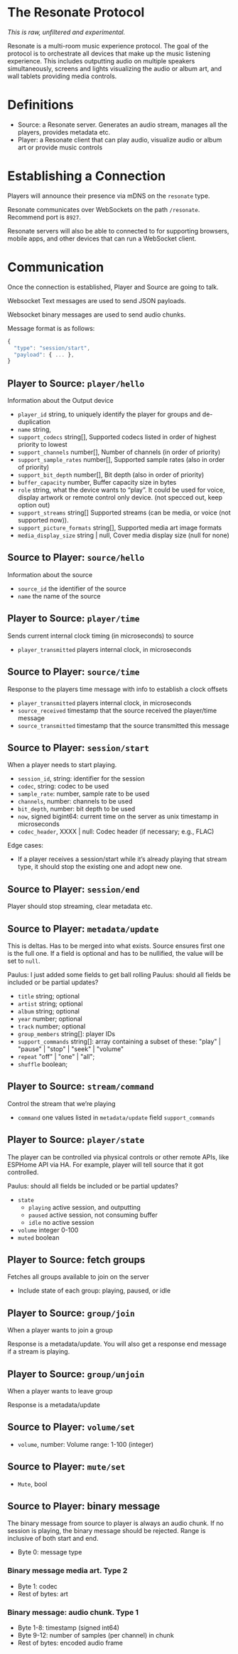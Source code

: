 # The Resonate Protocol

_This is raw, unfiltered and experimental._

Resonate is a multi-room music experience protocol. The goal of the protocol is to orchestrate all devices that make up the music listening experience. This includes outputting audio on multiple speakers simultaneously, screens and lights visualizing the audio or album art, and wall tablets providing media controls.

# Definitions

* Source: a Resonate server. Generates an audio stream, manages all the players, provides metadata etc.
* Player: a Resonate client that can play audio, visualize audio or album art or provide music controls

# Establishing a Connection

Players will announce their presence via mDNS on the `resonate` type.

Resonate communicates over WebSockets on the path `/resonate`. Recommend port is `8927`.

Resonate servers will also be able to connected to for supporting browsers, mobile apps, and other devices that can run a WebSocket client.

# Communication

Once the connection is established, Player and Source are going to talk.

Websocket Text messages are used to send JSON payloads.

Websocket binary messages are used to send audio chunks.

Message format is as follows:

```javascript
{
  "type": "session/start",
  "payload": { ... },
}
```

## Player to Source: `player/hello`

Information about the Output device

* `player_id` string, to uniquely identify the player for groups and de-duplication
* `name` string,
* `support_codecs` string\[\], Supported codecs listed in order of highest priority to lowest
* `support_channels` number\[\], Number of channels (in order of priority)
* `support_sample_rates` number\[\], Supported sample rates (also in order of priority)
* `support_bit_depth` number\[\], Bit depth (also in order of priority)
* `buffer_capacity` number, Buffer capacity size in bytes
* `role` string, what the device wants to “play”. It could be used for voice, display artwork or remote control only device. (not specced out, keep option out)
* `support_streams` string\[\] Supported streams (can be media, or voice (not supported now)).
* `support_picture_formats` string\[\], Supported media art image formats
* `media_display_size` string | null, Cover media display size (null for none)

## Source to Player: `source/hello`

Information about the source

* `source_id` the identifier of the source
* `name` the name of the source

## Player to Source: `player/time`

Sends current internal clock timing (in microseconds) to source

* `player_transmitted` players internal clock, in microseconds

## Source to Player: `source/time`

Response to the players time message with info to establish a clock offsets

* `player_transmitted` players internal clock, in microseconds
* `source_received` timestamp that the source received the player/time message
* `source_transmitted` timestamp that the source transmitted this message

## Source to Player: `session/start`

When a player needs to start playing.

* `session_id`, string: identifier for the session
* `codec`, string: codec to be used
* `sample_rate`: number, sample rate to be used
* `channels`, number: channels to be used
* `bit_depth`, number: bit depth to be used
* `now`, signed bigint64: current time on the server as unix timestamp in microseconds
* `codec_header`, XXXX | null: Codec header (if necessary; e.g., FLAC)

Edge cases:

* If a player receives a session/start while it’s already playing that stream type, it should stop the existing one and adopt new one.

## Source to Player: `session/end`

Player should stop streaming, clear metadata etc.

## Source to Player: `metadata/update`

This is deltas. Has to be merged into what exists. Source ensures first one is the full one. If a field is optional and has to be nullified, the value will be set to `null`.

Paulus: I just added some fields to get ball rolling
Paulus: should all fields be included or be partial updates?

* `title` string; optional
* `artist` string; optional
* `album` string; optional
* `year` number; optional
* `track` number; optional
* `group_members` string\[\]: player IDs
* `support_commands` string\[\]: array containing a subset of these: "play" | "pause" | "stop" | "seek" | "volume"
* `repeat` "off" | "one" | "all";
* `shuffle` boolean;

## Player to Source: `stream/command`

Control the stream that we’re playing

* `command` one values listed in `metadata/update` field `support_commands`

## Player to Source: `player/state`

The player can be controlled via physical controls or other remote APIs, like ESPHome API via HA. For example, player will tell source that it got controlled.

Paulus: should all fields be included or be partial updates?

* `state`
  * `playing` active session, and outputting
  * `paused` active session, not consuming buffer
  * `idle` no active session
* `volume` integer 0-100
* `muted` boolean

## Player to Source: fetch groups

Fetches all groups available to join on the server

* Include state of each group: playing, paused, or idle

## Player to Source: `group/join`

When a player wants to join a group

Response is a metadata/update. You will also get a response end message if a stream is playing.

## Player to Source: `group/unjoin`

When a player wants to leave group

Response is a metadata/update

## Source to Player: `volume/set`

* `volume`, number: Volume range: 1-100 (integer)

## Source to Player: `mute/set`

* `Mute`, bool

## Source to Player: binary message

The binary message from source to player is always an audio chunk.
If no session is playing, the binary message should be rejected.
Range is inclusive of both start and end.

* Byte 0: message type

### Binary message media art. Type 2

* Byte 1: codec
* Rest of bytes: art

### Binary message: audio chunk. Type 1

* Byte 1-8: timestamp (signed int64)
* Byte 9-12: number of samples (per channel) in chunk
* Rest of bytes: encoded audio frame
